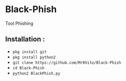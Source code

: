 # Black-Phish
Tool Phishing
## Installation :
* `pkg install git` 
* `pkg install python2`
* `git clone https://github.com/Mr0Vito/Black-Phish`
* `cd Black-Phish`
* `python2 BlackPhish.py`


